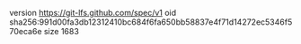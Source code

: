 version https://git-lfs.github.com/spec/v1
oid sha256:991d00fa3db12312410bc684f6fa650bb58837e4f71d14272ec5346f570eca6e
size 1683
